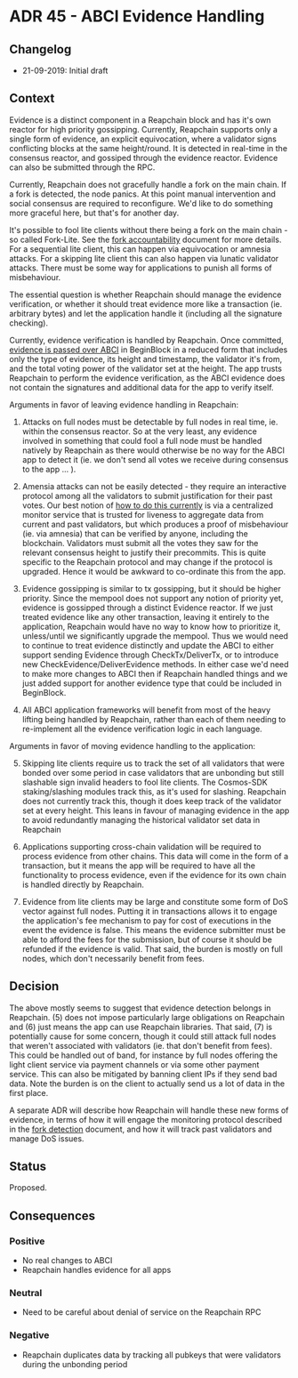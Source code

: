 # ADR 45 - ABCI Evidence Handling

## Changelog
* 21-09-2019: Initial draft

## Context

Evidence is a distinct component in a Reapchain block and has it's own reactor
for high priority gossipping. Currently, Reapchain supports only a single form of evidence, an explicit
equivocation, where a validator signs conflicting blocks at the same
height/round. It is detected in real-time in the consensus reactor, and gossiped
through the evidence reactor. Evidence can also be submitted through the RPC.

Currently, Reapchain does not gracefully handle a fork on the main chain.
If a fork is detected, the node panics. At this point manual intervention and
social consensus are required to reconfigure. We'd like to do something more
graceful here, but that's for another day.

It's possible to fool lite clients without there being a fork on the
main chain - so called Fork-Lite. See the
[fork accountability](https://docs.reapchain.com/master/spec/consensus/fork-accountability.html)
document for more details. For a sequential lite client, this can happen via
equivocation or amnesia attacks. For a skipping lite client this can also happen
via lunatic validator attacks. There must be some way for applications to punish
all forms of misbehaviour.

The essential question is whether Reapchain should manage the evidence
verification, or whether it should treat evidence more like a transaction (ie.
arbitrary bytes) and let the application handle it (including all the signature
checking).

Currently, evidence verification is handled by Reapchain. Once committed,
[evidence is passed over
ABCI](https://github.com/reapchain/reapchain-core/blob/master/proto/podc/abci/types.proto#L354)
in BeginBlock in a reduced form that includes only
the type of evidence, its height and timestamp, the validator it's from, and the
total voting power of the validator set at the height. The app trusts Reapchain
to perform the evidence verification, as the ABCI evidence does not contain the
signatures and additional data for the app to verify itself.

Arguments in favor of leaving evidence handling in Reapchain:

1) Attacks on full nodes must be detectable by full nodes in real time, ie. within the consensus reactor.
  So at the very least, any evidence involved in something that could fool a full
  node must be handled natively by Reapchain as there would otherwise be no way
  for the ABCI app to detect it (ie. we don't send all votes we receive during
  consensus to the app ... ).

2) Amensia attacks can not be easily detected - they require an interactive
  protocol among all the validators to submit justification for their past
  votes. Our best notion of [how to do this
  currently](https://github.com/reapchain/reapchain-core/blob/c67154232ca8be8f5c21dff65d154127adc4f7bb/docs/spec/consensus/fork-detection.md)
  is via a centralized
  monitor service that is trusted for liveness to aggregate data from
  current and past validators, but which produces a proof of misbehaviour (ie.
  via amnesia) that can be verified by anyone, including the blockchain.
  Validators must submit all the votes they saw for the relevant consensus
  height to justify their precommits. This is quite specific to the Reapchain
  protocol and may change if the protocol is upgraded. Hence it would be awkward
  to co-ordinate this from the app.

3) Evidence gossipping is similar to tx gossipping, but it should be higher
  priority. Since the mempool does not support any notion of priority yet,
  evidence is gossipped through a distinct Evidence reactor. If we just treated
  evidence like any other transaction, leaving it entirely to the application,
  Reapchain would have no way to know how to prioritize it, unless/until we
  significantly upgrade the mempool. Thus we would need to continue to treat evidence
  distinctly and update the ABCI to either support sending Evidence through
  CheckTx/DeliverTx, or to introduce new CheckEvidence/DeliverEvidence methods.
  In either case we'd need to make more changes to ABCI then if Reapchain
  handled things and we just added support for another evidence type that could be included
  in BeginBlock.

4) All ABCI application frameworks will benefit from most of the heavy lifting
  being handled by Reapchain, rather than each of them needing to re-implement
  all the evidence verification logic in each language.

Arguments in favor of moving evidence handling to the application:

5) Skipping lite clients require us to track the set of all validators that were
  bonded over some period in case validators that are unbonding but still
  slashable sign invalid headers to fool lite clients. The Cosmos-SDK
  staking/slashing modules track this, as it's used for slashing.
  Reapchain does not currently track this, though it does keep track of the
  validator set at every height. This leans in favour of managing evidence in
  the app to avoid redundantly managing the historical validator set data in
  Reapchain

6) Applications supporting cross-chain validation will be required to process
  evidence from other chains. This data will come in the form of a transaction,
  but it means the app will be required to have all the functionality to process
  evidence, even if the evidence for its own chain is handled directly by
  Reapchain.

7) Evidence from lite clients may be large and constitute some form of DoS
  vector against full nodes. Putting it in transactions allows it to engage the application's fee
  mechanism to pay for cost of executions in the event the evidence is false.
  This means the evidence submitter must be able to afford the fees for the
  submission, but of course it should be refunded if the evidence is valid.
  That said, the burden is mostly on full nodes, which don't necessarily benefit
  from fees.


## Decision

The above mostly seems to suggest that evidence detection belongs in Reapchain.
(5) does not impose particularly large obligations on Reapchain and (6) just
means the app can use Reapchain libraries. That said, (7) is potentially
cause for some concern, though it could still attack full nodes that weren't associated with validators
(ie. that don't benefit from fees). This could be handled out of band, for instance by
full nodes offering the light client service via payment channels or via some
other payment service. This can also be mitigated by banning client IPs if they
send bad data. Note the burden is on the client to actually send us a lot of
data in the first place.

A separate ADR will describe how Reapchain will handle these new forms of
evidence, in terms of how it will engage the monitoring protocol described in
the [fork
detection](https://github.com/reapchain/reapchain-core/blob/c67154232ca8be8f5c21dff65d154127adc4f7bb/docs/spec/consensus/fork-detection.md) document,
and how it will track past validators and manage DoS issues.

## Status

Proposed.

## Consequences

### Positive

- No real changes to ABCI
- Reapchain handles evidence for all apps

### Neutral

- Need to be careful about denial of service on the Reapchain RPC

### Negative

- Reapchain duplicates data by tracking all pubkeys that were validators during
  the unbonding period
